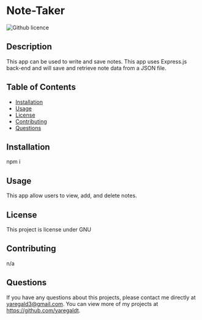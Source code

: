 # Note-Taker

![Github licence](http://img.shields.io/badge/license-GNU-blue.svg)

## Description

This app can be used to write and save notes. This app uses Express.js back-end and will save and retrieve note data from a JSON file.

## Table of Contents

- [Installation](#installation)
- [Usage](#usage)
- [License](#license)
- [Contributing](#contributing)
- [Questions](#questions)

## Installation

npm i

## Usage

This app allow users to view, add, and delete notes.

## License

This project is license under GNU

## Contributing

n/a

## Questions

If you have any questions about this projects, please contact me directly at yaregald3@gmail.com. You can view more of my projects at https://github.com/yaregaldt.
